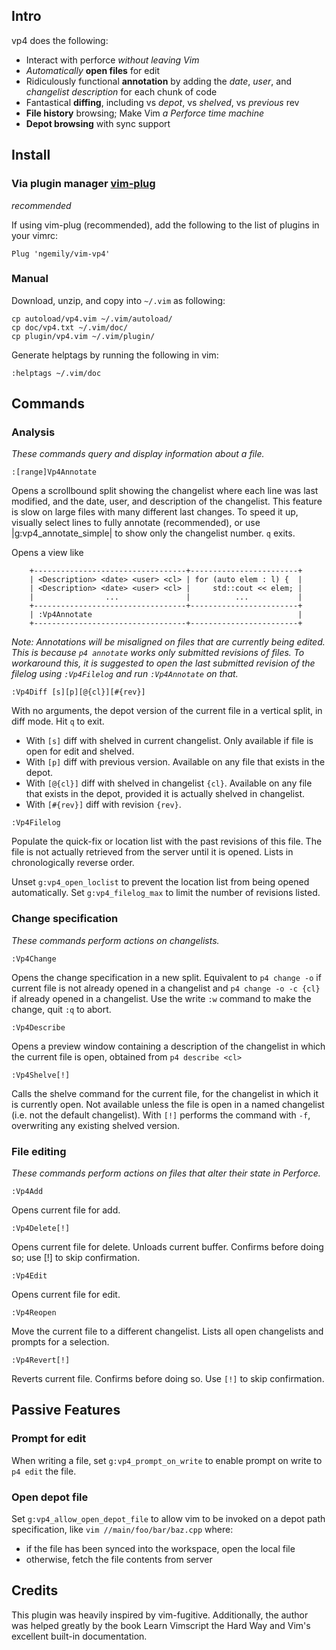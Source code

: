 ## Intro

vp4 does the following:

- Interact with perforce _without leaving Vim_
- _Automatically_ **open files** for edit
- Ridiculously functional **annotation** by adding the _date_, _user_, and
  _changelist_ _description_ for each chunk of code
- Fantastical **diffing**, including vs _depot_, vs _shelved_, vs _previous_ rev
- **File history** browsing; Make Vim _a Perforce time machine_
- **Depot browsing** with sync support

## Install

### Via plugin manager [vim-plug](https://github.com/junegunn/vim-plug) 
_recommended_

If using vim-plug (recommended), add the following to the list of plugins in
your vimrc:

```
Plug 'ngemily/vim-vp4'
```

### Manual

Download, unzip, and copy into `~/.vim` as following:

```
cp autoload/vp4.vim ~/.vim/autoload/
cp doc/vp4.txt ~/.vim/doc/
cp plugin/vp4.vim ~/.vim/plugin/
```

Generate helptags by running the following in vim:

```
:helptags ~/.vim/doc
```

## Commands

### Analysis

_These commands query and display information about a file._

`:[range]Vp4Annotate`

Opens a scrollbound split showing the changelist where each line was last
modified, and the date, user, and description of the changelist.  This feature
is slow on large files with many different last changes.  To speed it up,
visually select lines to fully annotate (recommended), or use
|g:vp4_annotate_simple| to show only the changelist number.  `q` exits.

Opens a view like

```
    +----------------------------------+------------------------+
    | <Description> <date> <user> <cl> | for (auto elem : l) {  |
    | <Description> <date> <user> <cl> |     std::cout << elem; |
    |                ...               |          ...           |
    +----------------------------------+------------------------+
    | :Vp4Annotate                                              |
    +----------------------------------+------------------------+
```

_Note: Annotations will be misaligned on files that are currently being edited.
This is because `p4 annotate` works only submitted revisions of files.  To
workaround this, it is suggested to open the last submitted revision of the
filelog using `:Vp4Filelog` and run `:Vp4Annotate` on that._

`:Vp4Diff [s][p][@{cl}][#{rev}]`

With no arguments, the depot version of the current file in a vertical split,
in diff mode.  Hit `q` to exit.

- With `[s]` diff with shelved in current changelist.  Only available if file is
  open for edit and shelved.
- With `[p]` diff with previous version.  Available on any file that exists in
  the depot.
- With `[@{cl}]` diff with shelved in changelist `{cl}`.  Available on any file
  that exists in the depot, provided it is actually shelved in changelist.
- With `[#{rev}]` diff with revision `{rev}`.

`:Vp4Filelog`

Populate the quick-fix or location list with the past revisions of this file.
The file is not actually retrieved from the server until it is opened.  Lists
in chronologically reverse order.

Unset `g:vp4_open_loclist` to prevent the location list from being opened
automatically.  Set `g:vp4_filelog_max` to limit the number of revisions
listed.

### Change specification

_These commands perform actions on changelists._

`:Vp4Change`

Opens the change specification in a new split.  Equivalent to `p4 change -o`
if current file is not already opened in a changelist and `p4 change -o -c
{cl}` if already opened in a changelist.  Use the write `:w` command to make
the change, quit `:q` to abort.

`:Vp4Describe`

Opens a preview window containing a description of the changelist in which the
current file is open, obtained from `p4 describe <cl>`

`:Vp4Shelve[!]`

Calls the shelve command for the current file, for the changelist in which it
is currently open.  Not available unless the file is open in a named
changelist (i.e. not the default changelist).  With `[!]` performs the command
with `-f`, overwriting any existing shelved version.

### File editing

_These commands perform actions on files that alter their state in Perforce._

`:Vp4Add`

Opens current file for add.

`:Vp4Delete[!]`

Opens current file for delete.  Unloads current buffer.  Confirms before doing
so; use [!] to skip confirmation.

`:Vp4Edit`

Opens current file for edit.

`:Vp4Reopen`

Move the current file to a different changelist.  Lists all open changelists
and prompts for a selection.

`:Vp4Revert[!]`

Reverts current file.  Confirms before doing so.  Use `[!]` to skip
confirmation.

## Passive Features

### Prompt for edit

When writing a file, set `g:vp4_prompt_on_write` to enable prompt on write to
`p4 edit` the file.

### Open depot file

Set `g:vp4_allow_open_depot_file` to allow vim to be invoked on a depot path
specification, like `vim //main/foo/bar/baz.cpp` where:

- if the file has been synced into the workspace, open the local file
- otherwise, fetch the file contents from server

## Credits

This plugin was heavily inspired by vim-fugitive.  Additionally, the author
was helped greatly by the book Learn Vimscript the Hard Way and Vim's
excellent built-in documentation.
